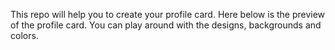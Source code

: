 This repo will help you to create your profile card. Here below is the preview of the profile card. You can play around with the designs, backgrounds and colors.

